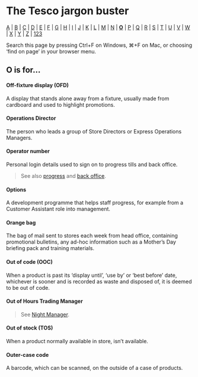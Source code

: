 # The Tesco jargon buster

[A](a.md) | [B](b.md) | [C](c.md) | [D](d.md) | [E](e.md) | [F](f.md) | [G](g.md) | [H](h.md) | [I](i.md) | [J](j.md) | [K](k.md) | [L](l.md) | [M](m.md) | [N](n.md) | [**O**](o.md) | [P](p.md) | [Q](q.md) | [R](r.md) | [S](s.md) | [T](t.md) | [U](u.md) | [V](v.md) | [W](w.md) | [X](x.md) | [Y](y.md) | [Z](z.md) | [123](123.md)

Search this page by pressing Ctrl+F on Windows, ⌘+F on Mac, or choosing ‘find on page’ in your browser menu.

## O is for…

#### Off-fixture display (OFD)
A display that stands alone away from a fixture, usually made from cardboard and used to highlight promotions.

#### Operations Director
The person who leads a group of Store Directors or Express Operations Managers.

#### Operator number
Personal login details used to sign on to progress tills and back office.
> See also [progress](p.md#progress) and [back office](b.md#back-office).

#### Options
A development programme that helps staff progress, for example from a Customer Assistant role into management.

#### Orange bag
The bag of mail sent to stores each week from head office, containing promotional bulletins, any ad-hoc information such as a Mother’s Day briefing pack and training materials.

#### Out of code (OOC)
When a product is past its ‘display until’, ‘use by’ or ‘best before’ date, whichever is sooner and is recorded as waste and disposed of, it is deemed to be out of code.

#### Out of Hours Trading Manager
> See [Night Manager](n.md#night-manager).

#### Out of stock (TOS)
When a product normally available in store, isn’t available.

#### Outer-case code
A barcode, which can be scanned, on the outside of a case of products.
